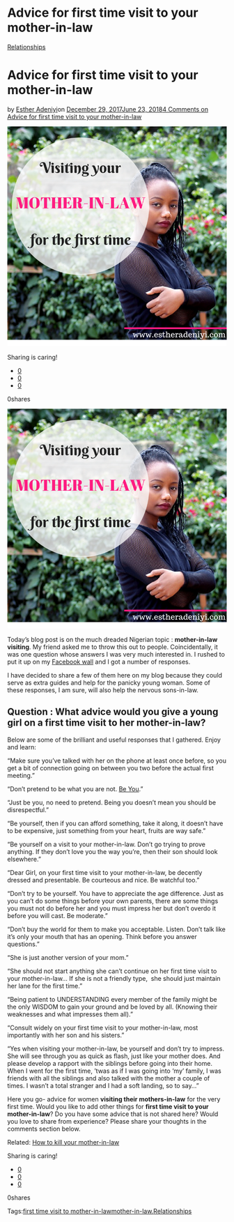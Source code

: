# Advice for first time visit to your mother-in-law

[Relationships](https://estheradeniyi.com/category/relationships/)
# Advice for first time visit to your mother-in-law

by [Esther Adeniyi](https://estheradeniyi.com/author/esther-adeniyi/)on [December 29, 2017June 23, 2018](https://estheradeniyi.com/first-time-visit-to-mother-in-law/)[4 Comments on Advice for first time visit to your mother-in-law](https://estheradeniyi.com/first-time-visit-to-mother-in-law/#comments)

![first time visit to mother-in-law](images\visitingyourmother-in-lawforthefirsttime.png)

Sharing is caring!

- [0](https://www.facebook.com/sharer/sharer.php?u=https%3A%2F%2Festheradeniyi.com%2Ffirst-time-visit-to-mother-in-law%2F&amp;t=Advice%20for%20first%20time%20visit%20to%20your%20mother-in-law)
- [0](https://twitter.com/intent/tweet?text=Advice%20for%20first%20time%20visit%20to%20your%20mother-in-law&amp;url=https%3A%2F%2Festheradeniyi.com%2Ffirst-time-visit-to-mother-in-law%2F)
- [0](#)

0shares

[![](images\visitingyourmother-in-lawforthefirsttime.png)](images\visitingyourmother-in-lawforthefirsttime.png)

Today&#x2019;s blog post is on the much dreaded Nigerian topic : **mother-in-law visiting**. My friend asked me to throw this out to people. Coincidentally, it was one question whose answers I was very much interested in. I rushed to put it up on my [Facebook wall](https://web.facebook.com/adeniyi.esther.583) and I got a number of responses.

I have decided to share a few of them here on my blog because they could serve as extra guides and help for the panicky young woman. Some of these responses, I am sure, will also help the nervous sons-in-law.

## Question : What advice would you give a young girl on a&#xA0;first time visit to her mother-in-law?

Below are some of the brilliant and useful responses that I gathered. Enjoy and learn:

&#x201C;Make sure you&#x2019;ve talked with her on the phone at least once before, so you get a bit of connection going on between you two before the actual first meeting.&#x201D;

&#x201C;Don&#x2019;t pretend to be what you are not. [Be You](https://www.estheradeniyi.com/stop-comparing-yourself-to-others).&#x201D;

&#x201C;Just be you, no need to pretend. Being you doesn&#x2019;t mean you should be disrespectful.&#x201D;

&#x201C;Be yourself, then if you can afford something, take it along, it doesn&#x2019;t have to be expensive, just something from your heart, fruits are way safe.&#x201D;

&#x201C;Be yourself on a visit to your mother-in-law. Don&#x2019;t go trying to prove anything. If they don&#x2019;t love you the way you&#x2019;re, then their son should look elsewhere.&#x201D;

&#x201C;Dear Girl, on your first time visit to your mother-in-law, be decently dressed and presentable. Be courteous and nice. Be watchful too.&#x201D;

&#x201C;Don&#x2019;t try to be yourself. You have to appreciate the age difference. Just as you can&#x2019;t do some things before your own parents, there are some things you must not do before her and you must impress her but don&#x2019;t overdo it before you will cast. Be moderate.&#x201D;

&#x201C;Don&#x2019;t buy the world for them to make you acceptable. Listen. Don&#x2019;t talk like it&#x2019;s only your mouth that has an opening. Think before you answer questions.&#x201D;

&#x201C;She is just another version of your mom.&#x201D;

&#x201C;She should not start anything she can&#x2019;t continue on her first time visit to your mother-in-law&#x2026; If she is not a friendly type, &#xA0;she should just maintain her lane for the first time.&#x201D;

&#x201C;Being patient to UNDERSTANDING every member of the family might be the only WISDOM to gain your ground and be loved by all. (Knowing their weaknesses and what impresses them all).&#x201D;

&#x201C;Consult widely on your&#xA0;first time visit to your mother-in-law, most importantly with her son and his sisters.&#x201D;

&#x201C;Yes when visiting your mother-in-law, be yourself and don&#x2019;t try to impress. She will see through you as quick as flash, just like your mother does. And please develop a rapport with the siblings before going into their home. When I went for the first time, &#x2019;twas as if I was going into &#x2018;my&#x2019; family, I was friends with all the siblings and also talked with the mother a couple of times. I wasn&#x2019;t a total stranger and I had a soft landing, so to say&#x2026;&#x201D;

Here you go- advice for women **visiting their mothers-in-law** for the very first time. Would you like to add other things for **first time visit to your mother-in-law**? Do you have some advice that is not shared here? Would you love to share from experience? Please share your thoughts in the comments section below.

Related: [How to kill your mother-in-law](https://www.estheradeniyi.com/how-to-kill-your-mother-in-law)

Sharing is caring!

- [0](https://www.facebook.com/sharer/sharer.php?u=https%3A%2F%2Festheradeniyi.com%2Ffirst-time-visit-to-mother-in-law%2F&amp;t=Advice%20for%20first%20time%20visit%20to%20your%20mother-in-law)
- [0](https://twitter.com/intent/tweet?text=Advice%20for%20first%20time%20visit%20to%20your%20mother-in-law&amp;url=https%3A%2F%2Festheradeniyi.com%2Ffirst-time-visit-to-mother-in-law%2F)
- [0](#)

0shares

Tags:[first time visit to mother-in-law](https://estheradeniyi.com/tag/first-time-visit-to-mother-in-law/)[mother-in-law.](https://estheradeniyi.com/tag/mother-in-law/)[Relationships](https://estheradeniyi.com/tag/relationships/)